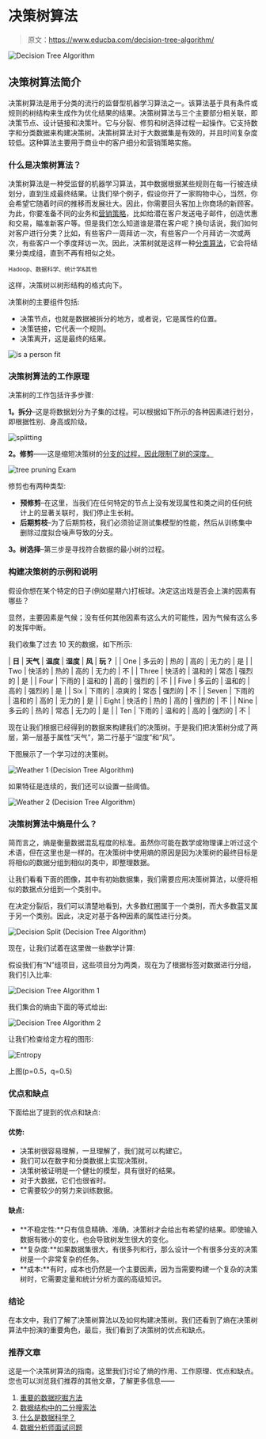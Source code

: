 # 决策树算法

> 原文：<https://www.educba.com/decision-tree-algorithm/>

![Decision Tree Algorithm](img/549f0280fcc0cabad87daecdf6bd9219.png)



## 决策树算法简介

决策树算法是用于分类的流行的监督型机器学习算法之一。该算法基于具有条件或规则的树结构来生成作为优化结果的结果。决策树算法与三个主要部分相关联，即决策节点、设计链接和决策叶。它与分裂、修剪和树选择过程一起操作。它支持数字和分类数据来构建决策树。决策树算法对于大数据集是有效的，并且时间复杂度较低。这种算法主要用于商业中的客户细分和营销策略实施。

### 什么是决策树算法？

决策树算法是一种受监督的机器学习算法，其中数据根据某些规则在每一行被连续划分，直到生成最终结果。让我们举个例子，假设你开了一家购物中心，当然，你会希望它随着时间的推移而发展壮大。因此，你需要回头客加上你商场的新顾客。为此，你要准备不同的业务和[营销策略](https://www.educba.com/marketing-strategies-in-business/)，比如给潜在客户发送电子邮件，创造优惠和交易，瞄准新客户等。但是我们怎么知道谁是潜在客户呢？换句话说，我们如何对客户进行分类？比如，有些客户一周拜访一次，有些客户一个月拜访一次或两次，有些客户一个季度拜访一次。因此，决策树就是这样一种[分类算法](https://www.educba.com/algorithm-in-programming/)，它会将结果分类成组，直到不再有相似之处。

<small>Hadoop、数据科学、统计学&其他</small>

这样，决策树以树形结构的格式向下。

决策树的主要组件包括:

*   决策节点，也就是数据被拆分的地方，或者说，它是属性的位置。
*   决策链接，它代表一个规则。
*   决策离开，这是最终的结果。

![is a person fit](img/d924dc721332934bf424bd8b2725cd53.png)



### 决策树算法的工作原理

决策树的工作包括许多步骤:

**1。拆分**–这是将数据划分为子集的过程。可以根据如下所示的各种因素进行划分，即根据性别、身高或阶级。

![splitting](img/b1c3613d4d15a7559a705a869d3f5d47.png)



**2。修剪**——这是缩短决策树的[分支的过程，因此限制了树的深度。](https://www.educba.com/create-decision-tree/)

![tree pruning Exam](img/0ab2160a07047a245799fc18f42ffeaf.png)



修剪也有两种类型:

*   **预修剪**–在这里，当我们在任何特定的节点上没有发现属性和类之间的任何统计上的显著关联时，我们停止生长树。
*   **后期剪枝**–为了后期剪枝，我们必须验证测试集模型的性能，然后从训练集中删除过度拟合噪声导致的分支。

**3。树选择**–第三步是寻找符合数据的最小树的过程。

### 构建决策树的示例和说明

假设你想在某个特定的日子(例如星期六)打板球。决定这出戏是否会上演的因素有哪些？

显然，主要因素是气候；没有任何其他因素有这么大的可能性，因为气候有这么多的发挥中断。

我们收集了过去 10 天的数据，如下所示:

| **日** | **天气** | **温度** | **湿度** | **风** | **玩？** |
| One | 多云的 | 热的 | 高的 | 无力的 | 是 |
| Two | 快活的 | 热的 | 高的 | 无力的 | 不 |
| Three | 快活的 | 温和的 | 常态 | 强烈的 | 是 |
| Four | 下雨的 | 温和的 | 高的 | 强烈的 | 不 |
| Five | 多云的 | 温和的 | 高的 | 强烈的 | 是 |
| Six | 下雨的 | 凉爽的 | 常态 | 强烈的 | 不 |
| Seven | 下雨的 | 温和的 | 高的 | 无力的 | 是 |
| Eight | 快活的 | 热的 | 高的 | 强烈的 | 不 |
| Nine | 多云的 | 热的 | 常态 | 无力的 | 是 |
| Ten | 下雨的 | 温和的 | 高的 | 强烈的 | 不 |

现在让我们根据已经得到的数据来构建我们的决策树。于是我们把决策树分成了两层，第一层基于属性“天气”，第二行基于“湿度”和“风”。

下图展示了一个学习过的决策树。

![Weather 1 (Decision Tree Algorithm)](img/52ddda1b43625677df6d7f50babee1f6.png)



如果特征是连续的，我们还可以设置一些阈值。

![Weather 2 (Decision Tree Algorithm)](img/583405ff111d842486cf8ed6e2206a9c.png)



### 决策树算法中熵是什么？

简而言之，熵是衡量数据混乱程度的标准。虽然你可能在数学或物理课上听过这个术语，但在这里也是一样的。在决策树中使用熵的原因是因为决策树的最终目标是将相似的数据分组到相似的类中，即整理数据。

让我们看看下面的图像，其中有初始数据集，我们需要应用决策树算法，以便将相似的数据点分组到一个类别中。

在决定分裂后，我们可以清楚地看到，大多数红圈属于一个类别，而大多数蓝叉属于另一个类别。因此，决定对基于各种因素的属性进行分类。

![Decision Split (Decision Tree Algorithm)](img/836d99942eb6fa7741e3a115c87bf9c4.png)



现在，让我们试着在这里做一些数学计算:

假设我们有“N”组项目，这些项目分为两类，现在为了根据标签对数据进行分组，我们引入比率:

![Decision Tree Algorithm 1](img/ddb5db1c1993d1ce61c490b78d5c7fc8.png)



我们集合的熵由下面的等式给出:

![Decision Tree Algorithm 2](img/e01ca7ec3d69550f58ff5cce745900e4.png)



让我们检查给定方程的图形:

![Entropy](img/90550679b4b4d1640c57d4423fb86619.png)



上图(p=0.5，q=0.5)

### 优点和缺点

下面给出了提到的优点和缺点:

#### 优势:

*   决策树很容易理解，一旦理解了，我们就可以构建它。
*   我们可以在数字和分类数据上实现决策树。
*   决策树被证明是一个健壮的模型，具有很好的结果。
*   对于大数据，它们也很省时。
*   它需要较少的努力来训练数据。

#### 缺点:

*   **不稳定性:**只有信息精确、准确，决策树才会给出有希望的结果。即使输入数据有微小的变化，也会导致树发生很大的变化。
*   **复杂度:**如果数据集很大，有很多列和行，那么设计一个有很多分支的决策树是一个非常复杂的任务。
*   **成本:**有时，成本也仍然是一个主要因素，因为当需要构建一个复杂的决策树时，它需要定量和统计分析方面的高级知识。

### 结论

在本文中，我们了解了决策树算法以及如何构建决策树。我们还看到了熵在决策树算法中扮演的重要角色，最后，我们看到了决策树的优点和缺点。

### 推荐文章

这是一个决策树算法的指南。这里我们讨论了熵的作用、工作原理、优点和缺点。您也可以浏览我们推荐的其他文章，了解更多信息——

1.  [重要的数据挖掘方法](https://www.educba.com/data-mining-methods/)
2.  [数据结构中的二分搜索法](https://www.educba.com/binary-search-in-data-structure/)
3.  [什么是数据科学？](https://www.educba.com/what-is-data-science/)
4.  [数据分析师面试问题](https://www.educba.com/data-analyst-interview-questions/)





